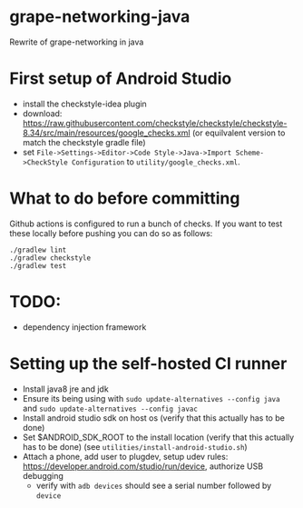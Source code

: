 # grape-networking-java
Rewrite of grape-networking in java

# First setup of Android Studio
- install the checkstyle-idea plugin
- download: https://raw.githubusercontent.com/checkstyle/checkstyle/checkstyle-8.34/src/main/resources/google_checks.xml (or equilvalent version to match the checkstyle gradle file)
- set `File->Settings->Editor->Code Style->Java->Import Scheme->CheckStyle Configuration` to `utility/google_checks.xml`.

# What to do before committing
Github actions is configured to run a bunch of checks. If you want to
test these locally before pushing you can do so as follows:
```
./gradlew lint
./gradlew checkstyle
./gradlew test
```

# TODO:
- dependency injection framework

# Setting up the self-hosted CI runner
- Install java8 jre and jdk
- Ensure its being using with `sudo update-alternatives --config java` and `sudo update-alternatives --config javac`
- Install android studio sdk on host os (verify that this actually has to be done)
- Set $ANDROID_SDK_ROOT to the install location (verify that this actually has to be done) (see `utilities/install-android-studio.sh`)
- Attach a phone, add user to plugdev, setup udev rules: https://developer.android.com/studio/run/device, authorize USB debugging
  - verify with `adb devices` should see a serial number followed by `device`
